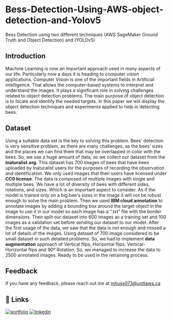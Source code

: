 # Bess-Detection-Using-AWS-object-detection-and-Yolov5

Bess Detection using two different techniques (AWS SageMaker Ground Truth and Object Detection) and (YOLOv5)


## Introduction
Machine Learning is now an important approach used in many aspects of our life. Particularly now a days it is heading to computer vision applications. Computer Vision is one of the important fields in Artificial intelligence. That allows the computer-based systems to interpret and understand the images. It plays a significant role in solving challenges related to object detection problems. The main purpose of object detection is to locate and identify the needed targets. In this paper we will display the object detection techniques and experiments applied to help in detecting bees.

## Dataset
Using a suitable data set is the key to solving this problem. Bees’ detection is very sensitive problem, as there are many challenges, as the bees’ sizes and the places we can find them that may be overlapped in color with the bees. So, we use a huge amount of data, so we collect our dataset from the **inaturalist.org**. This dataset has 700 images of bees that have been uploaded by Inaturalist users for the purposes of recording the observation and identification. We only used images that their users have licensed under **CC0 license**. The data is composed of multiple images with single and multiple bees. We have a lot of diversity of bees with different sides, rotations, and sizes. Which is an important aspect to consider. As if the model is trained only on a big bee's sizes in the image it will not be robust enough to solve the main problem. Then we used **IBM cloud annotation** to annotate images by adding a bounding box around the target object in the image to use it in our model so each image has a “.txt” file with the border dimensions. Then split our dataset into 600 images as a training set and 100 images as a validation set before sending our dataset to our model. After the first usage of the data, we saw that the data is not enough and missed a lot of details of the images. Using dataset of 700 image considered to be small dataset in such detailed problems. So, we had to implement **data augmentation** approach of Vertical flips, Horizontal flips, Vertical-Horizontal flips and 90º Rotation. So, we managed to increase the data to 2500 annotated images. Ready to be used in the retraining process.

## Feedback

If you have any feedback, please reach out me at mhuss073@uottawa.ca

## 🔗 Links
[![portfolio](https://img.shields.io/badge/my_portfolio-000?style=for-the-badge&logo=ko-fi&logoColor=white)](https://www.credential.net/profile/mohamedaboalarbe/wallet)
[![linkedin](https://img.shields.io/badge/linkedin-0A66C2?style=for-the-badge&logo=linkedin&logoColor=white)](https://www.linkedin.com/in/mohammed-elaraby/)


